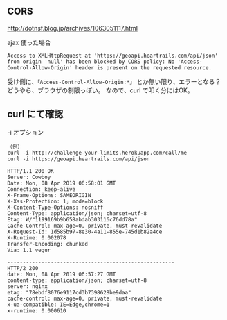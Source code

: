 ## CORS
http://dotnsf.blog.jp/archives/1063051117.html  

ajax 使った場合
```
Access to XMLHttpRequest at 'https://geoapi.heartrails.com/api/json' from origin 'null' has been blocked by CORS policy: No 'Access-Control-Allow-Origin' header is present on the requested resource.
```

受け側に、```「Access-Control-Allow-Origin:*」``` とか無い限り、エラーとなる？
どうやら、ブラウザの制限っぽい。
なので、curl で叩く分にはOK。


## curl にて確認
-i オプション
```
（例）
curl -i http://challenge-your-limits.herokuapp.com/call/me
curl -i https://geoapi.heartrails.com/api/json
```
```
HTTP/1.1 200 OK
Server: Cowboy
Date: Mon, 08 Apr 2019 06:58:01 GMT
Connection: keep-alive
X-Frame-Options: SAMEORIGIN
X-Xss-Protection: 1; mode=block
X-Content-Type-Options: nosniff
Content-Type: application/json; charset=utf-8
Etag: W/"1199169b9b658abdab303116c76dd78a"
Cache-Control: max-age=0, private, must-revalidate
X-Request-Id: 1d585b97-8e30-4a11-855e-745d1b82a4ce
X-Runtime: 0.002078
Transfer-Encoding: chunked
Via: 1.1 vegur

------------------------------------------------------
HTTP/2 200 
date: Mon, 08 Apr 2019 06:57:27 GMT
content-type: application/json; charset=utf-8
server: nginx
etag: "78ebdf8076e9117cd3b7398628be9daa"
cache-control: max-age=0, private, must-revalidate
x-ua-compatible: IE=Edge,chrome=1
x-runtime: 0.000610
```


